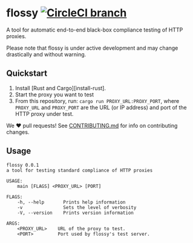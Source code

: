 # flossy [![CircleCI branch](https://img.shields.io/circleci/project/github/BuoyantIO/flossy/master.svg)](https://circleci.com/gh/BuoyantIO/flossy)

A tool for automatic end-to-end black-box compliance testing of HTTP proxies.

Please note that flossy is under active development and may change drastically and without warning.

## Quickstart ##

1. Install [Rust and Cargo][install-rust].
2. Start the proxy you want to test
3. From this repository, run: `cargo run PROXY_URL:PROXY_PORT`, where
  `PROXY_URL` and `PROXY_PORT` are the URL (or IP address) and port of the HTTP
   proxy under test.

We :heart: pull requests! See [CONTRIBUTING.md](CONTRIBUTING.md) for info on
contributing changes.

## Usage ##

```
flossy 0.0.1
a tool for testing standard compliance of HTTP proxies

USAGE:
    main [FLAGS] <PROXY_URL> [PORT]

FLAGS:
    -h, --help       Prints help information
    -v               Sets the level of verbosity
    -V, --version    Prints version information

ARGS:
    <PROXY_URL>    URL of the proxy to test.
    <PORT>         Port used by flossy's test server.
```
